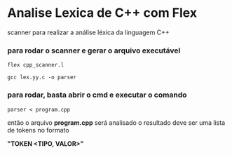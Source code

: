 # Analise Lexica de C++ com Flex

scanner para realizar a análise léxica da linguagem C++

### para rodar o scanner e gerar o arquivo executável
```flex cpp_scanner.l```


```gcc lex.yy.c -o parser```

### para rodar, basta abrir o cmd e executar o comando

```parser < program.cpp```

então o arquivo **program.cpp** será analisado
o resultado deve ser uma lista de tokens no formato 

**"TOKEN <TIPO, VALOR>"**